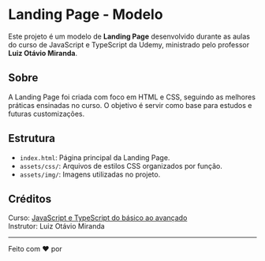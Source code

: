 # Landing Page - Modelo

Este projeto é um modelo de **Landing Page** desenvolvido durante as aulas do curso de JavaScript e TypeScript da Udemy, ministrado pelo professor **Luiz Otávio Miranda**.

## Sobre

A Landing Page foi criada com foco em HTML e CSS, seguindo as melhores práticas ensinadas no curso. O objetivo é servir como base para estudos e futuras customizações.

## Estrutura

- `index.html`: Página principal da Landing Page.
- `assets/css/`: Arquivos de estilos CSS organizados por função.
- `assets/img/`: Imagens utilizadas no projeto.

## Créditos

Curso: [JavaScript e TypeScript do básico ao avançado](https://www.udemy.com/course/curso-de-javascript-moderno-do-basico-ao-avancado/)  
Instrutor: Luiz Otávio Miranda

---

Feito com ❤️ por